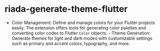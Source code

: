 # riada-generate-theme-flutter
- Color Management: Define and manage colors for your Flutter projects easily. The extension offers tools for generating color palettes and converting color codes to Flutter `Color` objects. - Theme Generation: Generate themes for light and dark modes with customizable settings such as primary and accent colors, typography, and more.
